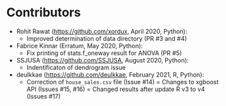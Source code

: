 # Contributors

- Rohit Rawat (https://github.com/xordux, April 2020, Python): 
  - Improved determination of data directory (PR #3 and #4)
- Fabrice Kinnar (Erratum, May 2020, Python):
  - Fix printing of stats.f_oneway result for ANOVA (PR #5)
- SSJUSA (https://github.com/SSJUSA, August 2020, Python):
  - Indentificaton of dendrogram issue
- deulkkae (https://github.com/deulkkae, February 2021, R, Python):
  - Correction of `house_sales.csv` file (Issue #14)
  = Changes to xgboost API (Issues #15, #16)
  = Changed results after update R v3 to v4 (Issues #17)
